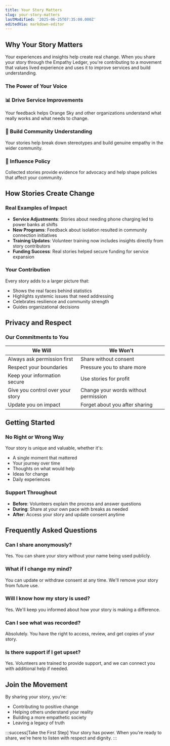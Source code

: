 ```yaml
---
title: Your Story Matters
slug: your-story-matters
lastModified: '2025-06-25T07:35:00.000Z'
editedVia: markdown-editor
---
```


## Why Your Story Matters

Your experiences and insights help create real change. When you share your story through the Empathy Ledger, you're contributing to a movement that values lived experience and uses it to improve services and build understanding.

### The Power of Your Voice

<div className="grid grid-cols-3 gap-4">

### 📊 Drive Service Improvements
Your feedback helps Orange Sky and other organizations understand what really works and what needs to change.

### 🤝 Build Community Understanding
Your stories help break down stereotypes and build genuine empathy in the wider community.

### 📢 Influence Policy
Collected stories provide evidence for advocacy and help shape policies that affect your community.

</div>

## How Stories Create Change

### Real Examples of Impact

- **Service Adjustments**: Stories about needing phone charging led to power banks at shifts
- **New Programs**: Feedback about isolation resulted in community connection initiatives  
- **Training Updates**: Volunteer training now includes insights directly from story contributors
- **Funding Success**: Real stories helped secure funding for service expansion

### Your Contribution

Every story adds to a larger picture that:
- Shows the real faces behind statistics
- Highlights systemic issues that need addressing
- Celebrates resilience and community strength
- Guides organizational decisions

## Privacy and Respect

### Our Commitments to You

| We Will | We Won't |
|---------|----------|
| Always ask permission first | Share without consent |
| Respect your boundaries | Pressure you to share more |
| Keep your information secure | Use stories for profit |
| Give you control over your story | Change your words without permission |
| Update you on impact | Forget about you after sharing |

## Getting Started

### No Right or Wrong Way

Your story is unique and valuable, whether it's:
- A single moment that mattered
- Your journey over time
- Thoughts on what would help
- Ideas for change
- Daily experiences

### Support Throughout

- **Before**: Volunteers explain the process and answer questions
- **During**: Share at your own pace with breaks as needed
- **After**: Access your story and update consent anytime

## Frequently Asked Questions

### Can I share anonymously?
Yes. You can share your story without your name being used publicly.

### What if I change my mind?
You can update or withdraw consent at any time. We'll remove your story from future use.

### Will I know how my story is used?
Yes. We'll keep you informed about how your story is making a difference.

### Can I see what was recorded?
Absolutely. You have the right to access, review, and get copies of your story.

### Is there support if I get upset?
Yes. Volunteers are trained to provide support, and we can connect you with additional help if needed.

## Join the Movement

By sharing your story, you're:
- Contributing to positive change
- Helping others understand your reality
- Building a more empathetic society
- Leaving a legacy of truth

:::success[Take the First Step]
Your story has power. When you're ready to share, we're here to listen with respect and dignity.
:::